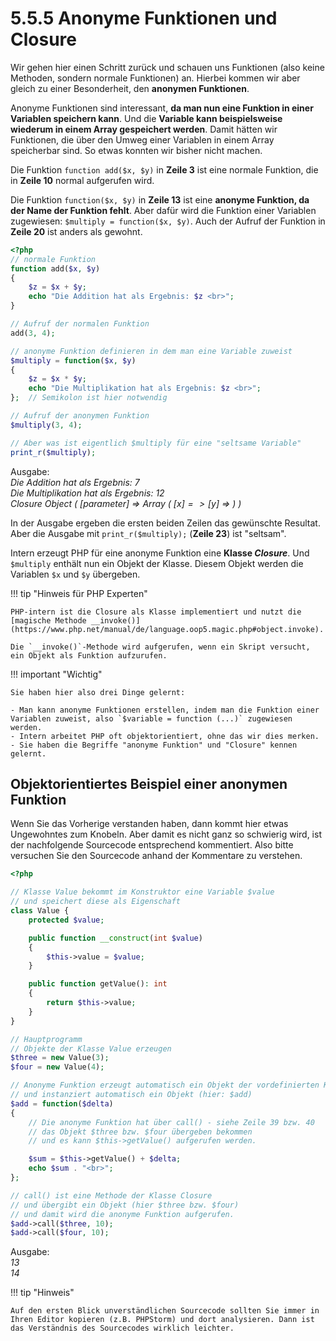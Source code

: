 # 5.5.5 Anonyme Funktionen und Closure

Wir gehen hier einen Schritt zurück und schauen uns Funktionen (also keine Methoden, sondern normale Funktionen) an. Hierbei kommen wir aber gleich zu einer Besonderheit, den **anonymen Funktionen**.

Anonyme Funktionen sind interessant, **da man nun eine Funktion in einer Variablen speichern kann**. Und die **Variable kann beispielsweise wiederum in einem Array gespeichert werden**. Damit hätten wir Funktionen, die über den Umweg einer Variablen in einem Array speicherbar sind. So etwas konnten wir bisher nicht machen.


Die Funktion `function add($x, $y)` in **Zeile 3** ist eine normale Funktion, die in **Zeile 10** normal aufgerufen wird.

Die Funktion `function($x, $y)` in **Zeile 13** ist eine **anonyme Funktion, da der Name der Funktion fehlt**. Aber dafür wird die Funktion einer Variablen zugewiesen: `$multiply = function($x, $y)`. Auch der Aufruf der Funktion in **Zeile 20** ist anders als gewohnt.

```php linenums="1"
<?php
// normale Funktion
function add($x, $y)
{
    $z = $x + $y;
    echo "Die Addition hat als Ergebnis: $z <br>";
}

// Aufruf der normalen Funktion
add(3, 4);

// anonyme Funktion definieren in dem man eine Variable zuweist
$multiply = function($x, $y)
{
    $z = $x * $y;
    echo "Die Multiplikation hat als Ergebnis: $z <br>";
};  // Semikolon ist hier notwendig

// Aufruf der anonymen Funktion
$multiply(3, 4);

// Aber was ist eigentlich $multiply für eine "seltsame Variable"
print_r($multiply);
```

Ausgabe:<br>
*Die Addition hat als Ergebnis: 7*<br>
*Die Multiplikation hat als Ergebnis: 12*<br>
*Closure Object ( [parameter] => Array ( [$x] => [$y] => ) )*

In der Ausgabe ergeben die ersten beiden Zeilen das gewünschte Resultat. Aber die Ausgabe mit `print_r($multiply);` (**Zeile 23**) ist "seltsam".

Intern erzeugt PHP für eine anonyme Funktion eine **Klasse *Closure***. Und `$multiply` enthält nun ein Objekt der Klasse. Diesem Objekt werden die Variablen `$x` und `$y` übergeben.

!!! tip "Hinweis für PHP Experten"

    PHP-intern ist die Closure als Klasse implementiert und nutzt die [magische Methode __invoke()](https://www.php.net/manual/de/language.oop5.magic.php#object.invoke).

    Die `__invoke()`-Methode wird aufgerufen, wenn ein Skript versucht, ein Objekt als Funktion aufzurufen.

!!! important "Wichtig"

    Sie haben hier also drei Dinge gelernt:

    - Man kann anonyme Funktionen erstellen, indem man die Funktion einer Variablen zuweist, also `$variable = function (...)` zugewiesen werden.
    - Intern arbeitet PHP oft objektorientiert, ohne das wir dies merken.
    - Sie haben die Begriffe "anonyme Funktion" und "Closure" kennen gelernt.


## Objektorientiertes Beispiel einer anonymen Funktion

Wenn Sie das Vorherige verstanden haben, dann kommt hier etwas Ungewohntes zum Knobeln. Aber damit es nicht ganz so schwierig wird, ist der nachfolgende Sourcecode entsprechend kommentiert. Also bitte versuchen Sie den Sourcecode anhand der Kommentare zu verstehen.

```php linenums="1"
<?php

// Klasse Value bekommt im Konstruktor eine Variable $value
// und speichert diese als Eigenschaft
class Value {
    protected $value;

    public function __construct(int $value) 
    {
        $this->value = $value;
    }

    public function getValue(): int 
    {
        return $this->value;
    }
}

// Hauptprogramm
// Objekte der Klasse Value erzeugen
$three = new Value(3);
$four = new Value(4);

// Anonyme Funktion erzeugt automatisch ein Objekt der vordefinierten Klasse Closure
// und instanziert automatisch ein Objekt (hier: $add)
$add = function($delta)
{
    // Die anonyme Funktion hat über call() - siehe Zeile 39 bzw. 40
    // das Objekt $three bzw. $four übergeben bekommen 
    // und es kann $this->getValue() aufgerufen werden.

    $sum = $this->getValue() + $delta;
    echo $sum . "<br>";
};

// call() ist eine Methode der Klasse Closure
// und übergibt ein Objekt (hier $three bzw. $four)
// und damit wird die anonyme Funktion aufgerufen.
$add->call($three, 10);
$add->call($four, 10);
```

Ausgabe:<br>
*13*<br>
*14*

!!! tip "Hinweis"

    Auf den ersten Blick unverständlichen Sourcecode sollten Sie immer in Ihren Editor kopieren (z.B. PHPStorm) und dort analysieren. Dann ist das Verständnis des Sourcecodes wirklich leichter.
